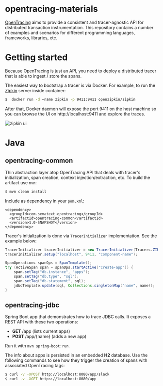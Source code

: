# opentracing-materials

[OpenTracing](http://opentracing.io/) aims to provide a consistent and tracer-agnostic API for distributed transaction instrumentation. This repository contains a number of examples and scenarios for different programming languages, frameworks, libraries, etc.

# Getting started

Because OpenTracing is just an API, you need to deploy a distributed tracer that is able to ingest / store the spans.

The easiest way to bootstrap a tracer is via Docker. For example, to run the [Zipkin](http://zipkin.io/) server inside container:

```bash
$  docker run -d –name zipkin -p 9411:9411 openzipkin/zipkin
```

After that, Docker daemon will expose the port 9411 on the host machine so you can browse the UI on http://localhost:9411 and explore the traces.

![zipkin ui](https://github.com/sematext/opentracing-materials/blob/master/zipkin-ui.png)

# Java

## opentracing-common

Thin abstraction layer atop OpenTracing API that deals with tracer's initialization, span creation, context injection/extraction, etc. To build the artifact use `mvn`:

```bash
$ mvn clean install
```
Include as dependency in your `pom.xml`:

```
<dependency>
  <groupId>com.sematext.opentracing</groupId>
  <artifactId>opentracing-common</artifactId>
  <version>1.0-SNAPSHOT</version>
</dependency>
```

Tracer's initialization is done via `TracerInitializer` implementation. See the example below:

```java
TracerInitializer tracerInitializer = new TracerInitializer(Tracers.ZIPKIN);
tracerInitializer.setup("localhost", 9411, "component-name");

SpanOperations spanOps = SpanTemplate();
try (ActiveSpan span = spanOps.startActive("create-app")) {
    span.setTag("db.instance", "apps");
    span.setTag("db.type", "sql");
    span.setTag("db.statement", sql);
    jdbcTemplate.update(sql, Collections.singletonMap("name", name));
}
```

## opentracing-jdbc

Spring Boot app that demonstrates how to trace JDBC calls. It exposes a REST API with these two operations:

- **GET** /app (lists current apps)
- **POST** /app/{name} (adds a new app)

Run it with `mvn spring-boot:run`.

The info about apps is persisted in an embedded **H2** database. Use the following commands to see how they trigger the creation of spans with associated OpenTracing tags:

```bash
$ curl -v -XPOST http://localhost:8080/app/slack
$ curl -v -XGET https://localhost:8080/app
```


